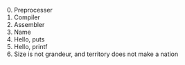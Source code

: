 0. Preprocesser 
1. Compiler
2. Assembler
3. Name
4. Hello, puts
5. Hello, printf
6. Size is not grandeur, and territory does not make a nation
